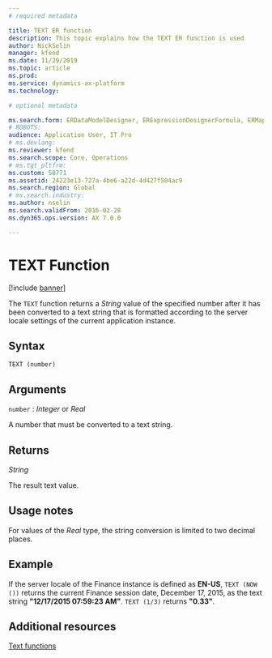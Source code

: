 ```yaml
---
# required metadata

title: TEXT ER function
description: This topic explains how the TEXT ER function is used
author: NickSelin
manager: kfend
ms.date: 11/29/2019
ms.topic: article
ms.prod: 
ms.service: dynamics-ax-platform
ms.technology: 

# optional metadata

ms.search.form: ERDataModelDesigner, ERExpressionDesignerFormula, ERMappedFormatDesigner, ERModelMappingDesigner
# ROBOTS: 
audience: Application User, IT Pro
# ms.devlang: 
ms.reviewer: kfend
ms.search.scope: Core, Operations
# ms.tgt_pltfrm: 
ms.custom: 58771
ms.assetid: 24223e13-727a-4be6-a22d-4d427f504ac9
ms.search.region: Global
# ms.search.industry: 
ms.author: nselin
ms.search.validFrom: 2016-02-28
ms.dyn365.ops.version: AX 7.0.0

---
```


# <a name="TEXT">TEXT Function</a>

[!include [banner](../includes/banner.md)]

The `TEXT` function returns a *String* value of the specified number after it has been converted to a text string that is formatted according to the server locale settings of the current application instance.

## Syntax

```
TEXT (number)
```

## Arguments

`number` : *Integer* or *Real*

A number that must be converted to a text string.

## Returns

*String*

The result text value.

## Usage notes

For values of the *Real* type, the string conversion is limited to two decimal places.

## Example

If the server locale of the Finance instance is defined as **EN-US**, `TEXT (NOW ())` returns the current Finance session date, December 17, 2015, as the text string **"12/17/2015 07:59:23 AM"**. `TEXT (1/3)` returns **"0.33"**.

## Additional resources

[Text functions](er-functions-category-text.md)
